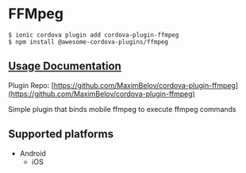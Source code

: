 # FFMpeg

```
$ ionic cordova plugin add cordova-plugin-ffmpeg
$ npm install @awesome-cordova-plugins/ffmpeg
```

## [Usage Documentation](https://danielsogl.gitbook.io/awesome-cordova-plugins/plugins/ffmpeg/)

Plugin Repo: [https://github.com/MaximBelov/cordova-plugin-ffmpeg](https://github.com/MaximBelov/cordova-plugin-ffmpeg)

Simple plugin that binds mobile ffmpeg to execute ffmpeg commands

## Supported platforms

- Android
  - iOS
  


